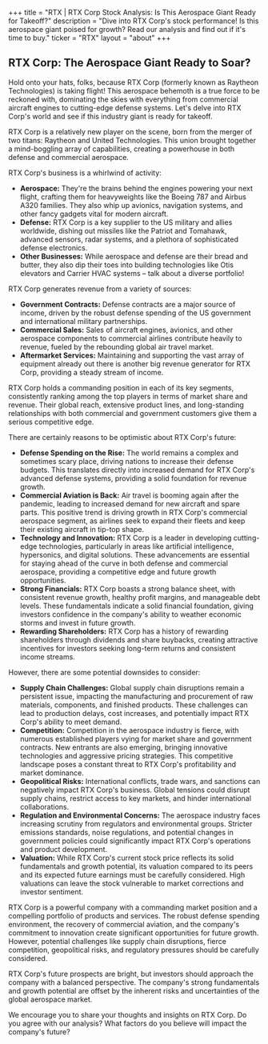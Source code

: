 +++
title = "RTX |  RTX Corp Stock Analysis:  Is This Aerospace Giant Ready for Takeoff?"
description = "Dive into RTX Corp's stock performance! Is this aerospace giant poised for growth? Read our analysis and find out if it's time to buy."
ticker = "RTX"
layout = "about"
+++

        


## RTX Corp: The Aerospace Giant Ready to Soar?

Hold onto your hats, folks, because RTX Corp (formerly known as Raytheon Technologies) is taking flight! This aerospace behemoth is a true force to be reckoned with, dominating the skies with everything from commercial aircraft engines to cutting-edge defense systems. Let's delve into RTX Corp's world and see if this industry giant is ready for takeoff.

RTX Corp is a relatively new player on the scene, born from the merger of two titans: Raytheon and United Technologies. This union brought together a mind-boggling array of capabilities, creating a powerhouse in both defense and commercial aerospace. 

RTX Corp's business is a whirlwind of activity:

* **Aerospace:** They're the brains behind the engines powering your next flight, crafting them for heavyweights like the Boeing 787 and Airbus A320 families. They also whip up avionics, navigation systems, and other fancy gadgets vital for modern aircraft.
* **Defense:**  RTX Corp is a key supplier to the US military and allies worldwide, dishing out missiles like the Patriot and Tomahawk, advanced sensors, radar systems, and a plethora of sophisticated defense electronics.
* **Other Businesses:** While aerospace and defense are their bread and butter, they also dip their toes into building technologies like Otis elevators and Carrier HVAC systems – talk about a diverse portfolio!

RTX Corp generates revenue from a variety of sources:

* **Government Contracts:** Defense contracts are a major source of income, driven by the robust defense spending of the US government and international military partnerships.
* **Commercial Sales:**  Sales of aircraft engines, avionics, and other aerospace components to commercial airlines contribute heavily to revenue, fueled by the rebounding global air travel market.
* **Aftermarket Services:**  Maintaining and supporting the vast array of equipment already out there is another big revenue generator for RTX Corp, providing a steady stream of income.

RTX Corp holds a commanding position in each of its key segments, consistently ranking among the top players in terms of market share and revenue. Their global reach, extensive product lines, and long-standing relationships with both commercial and government customers give them a serious competitive edge.

There are certainly reasons to be optimistic about RTX Corp's future:

* **Defense Spending on the Rise:** The world remains a complex and sometimes scary place, driving nations to increase their defense budgets.  This translates directly into increased demand for RTX Corp's advanced defense systems, providing a solid foundation for revenue growth.
* **Commercial Aviation is Back:** Air travel is booming again after the pandemic, leading to increased demand for new aircraft and spare parts. This positive trend is driving growth in RTX Corp's commercial aerospace segment, as airlines seek to expand their fleets and keep their existing aircraft in tip-top shape.
* **Technology and Innovation:** RTX Corp is a leader in developing cutting-edge technologies, particularly in areas like artificial intelligence, hypersonics, and digital solutions. These advancements are essential for staying ahead of the curve in both defense and commercial aerospace, providing a competitive edge and future growth opportunities.
* **Strong Financials:** RTX Corp boasts a strong balance sheet, with consistent revenue growth, healthy profit margins, and manageable debt levels. These fundamentals indicate a solid financial foundation, giving investors confidence in the company's ability to weather economic storms and invest in future growth.
* **Rewarding Shareholders:** RTX Corp has a history of rewarding shareholders through dividends and share buybacks, creating attractive incentives for investors seeking long-term returns and consistent income streams.

However, there are some potential downsides to consider:

* **Supply Chain Challenges:** Global supply chain disruptions remain a persistent issue, impacting the manufacturing and procurement of raw materials, components, and finished products. These challenges can lead to production delays, cost increases, and potentially impact RTX Corp's ability to meet demand.
* **Competition:** Competition in the aerospace industry is fierce, with numerous established players vying for market share and government contracts. New entrants are also emerging, bringing innovative technologies and aggressive pricing strategies. This competitive landscape poses a constant threat to RTX Corp's profitability and market dominance.
* **Geopolitical Risks:** International conflicts, trade wars, and sanctions can negatively impact RTX Corp's business. Global tensions could disrupt supply chains, restrict access to key markets, and hinder international collaborations.
* **Regulation and Environmental Concerns:** The aerospace industry faces increasing scrutiny from regulators and environmental groups. Stricter emissions standards, noise regulations, and potential changes in government policies could significantly impact RTX Corp's operations and product development.
* **Valuation:** While RTX Corp's current stock price reflects its solid fundamentals and growth potential, its valuation compared to its peers and its expected future earnings must be carefully considered.  High valuations can leave the stock vulnerable to market corrections and investor sentiment.

RTX Corp is a powerful company with a commanding market position and a compelling portfolio of products and services. The robust defense spending environment, the recovery of commercial aviation, and the company's commitment to innovation create significant opportunities for future growth.  However, potential challenges like supply chain disruptions, fierce competition, geopolitical risks, and regulatory pressures should be carefully considered.

RTX Corp's future prospects are bright, but investors should approach the company with a balanced perspective. The company's strong fundamentals and growth potential are offset by the inherent risks and uncertainties of the global aerospace market. 

We encourage you to share your thoughts and insights on RTX Corp.  Do you agree with our analysis? What factors do you believe will impact the company's future? 

        